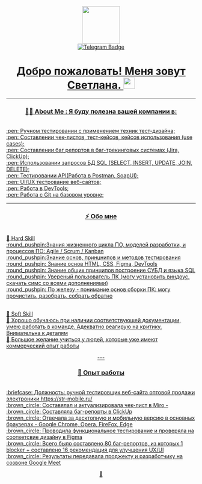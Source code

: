 <div id="header" align="center"> <img src="https://media.giphy.com/media/smGCEo5zsAXtK4bqAT/giphy.gif" width="100"/>

<div id="badges" align="center">
   <a href="https://t.me/whoa_1ana">
  <img src="https://img.shields.io/badge/Telegram-blue?style=for-the-badge&logo=Telegram&logoColor=white" alt="Telegram Badge"/>  
</div>
      <div>
   <a href="https://komarev.com/ghpvc/?username=kurgulana">
     <img src="https://komarev.com/ghpvc/?username=kurgulana"&style=flat-square&color=blue" alt=""/>
</div>
      
<h1>
 Добро пожаловать! Меня зовут Светлана. 
  <img src="https://media.giphy.com/media/hvRJCLFzcasrR4ia7z/giphy.gif" width="30px"/>
</h1>

---

### :woman_technologist: About Me : Я буду полезна вашей компании в:
<div align="left">
<br>:pen: Ручном тестировании с применением техник тест-дизайна;
<br>:pen: Cоставлении чек-листов, тест-кейсов, кейсов использования (use cases);
<br>:pen: Составлении баг репортов в баг-трекинговых системах (Jira, ClickUp);
<br>:pen:  Использовании запросов БД SQL (SELECT, INSERT, UPDATE, JOIN, DELETE);
<br>:pen:  Тестировании API(Работа в Postman, SoapUI);
<br>:pen:  UI/UX тестрование веб-сайтов;
<br>:pen:  Работа в DevTools;
<br>:pen: Работа с Git на базовом уровне;
</div>

---

###  ⚡ Обо мне
<div align="left">
<br>🔭 Hard Skill
<br> :round_pushpin:Знания жизненного цикла ПО, моделей разработки, и процессов ПО: Agile / Scrum / Kanban
<br> :round_pushpin:Знание основ, принцнипов и методов тестирования
<br> :round_pushpin:  Знание основ HTML, CSS, Figma, DevTools
<br> :round_pushpin: Знание общих принципов построение СУБД и языка SQL
<br> :round_pushpin: Увереный пользователь ПК (могу установить виндоус, скачать симс со всеми дополнениями)
<br> :round_pushpin: По железу - понимание основ сборки ПК: могу прочистить, разобрать, собрать обратно  

<br>🌱 Soft Skill
<br> :round_pushpin: Хорошо обучаюсь при наличии соответствующей документации, умею работать в команде. Адекватно реагирую на критику. Внимательна к деталям
<br> :round_pushpin: Большое желание учиться у людей, которые уже имеют коммерческий опыт работы
</div>
---

 ### 🤔 Опыт работы
 <div align="left">
<br> :briefcase: Должность: ручной тестировщик веб-сайта оптовой продажи электроники  https://str-mobile.ru/
<br>	:brown_circle: Составялал и актуализировала чек-лист в Miro -
<br> 	:brown_circle: Составляла баг-репорты в ClickUp
<br> 	:brown_circle: Отвечала за десктопную и мобильную версию в основных браузерах - Google Chrome, Opera, FireFox, Edge
<br> 	:brown_circle: Проводила функциональное тестирование и проверяла на соответсвие дизайну в Figma
<br> 	:brown_circle: Всего было составлено 80 баг-репортов, из которых 1 blocker + составлено 16 рекомендация для улучшения UX/UI
<br> 	:brown_circle: Результаты передавала проджекту и разработчику на созвоне Google Meet
</div>

💬

